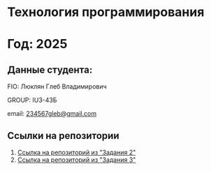 # Технология программирования
# Год: 2025

## Данные студента:

FIO: Люклян Глеб Владимирович

GROUP: IU3-43Б

email: 234567gleb@gmail.com

## Ссылки на репозитории

1. [Ссылка на репозиторий из "Задания 2"](https://github.com/GlebIsBreadWithButter/Zobostok.git)
2. [Ссылка на репозиторий из "Задания 3"](https://github.com/GlebIsBreadWithButter/UltraGame.git)